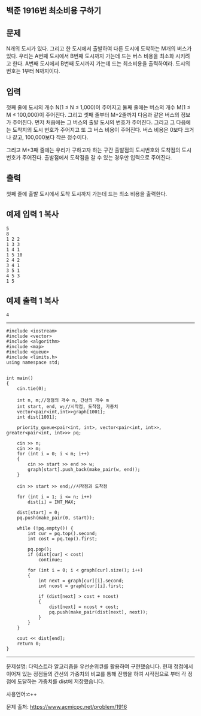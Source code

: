## 백준 1916번 최소비용 구하기

## 문제

N개의 도시가 있다. 그리고 한 도시에서 출발하여 다른 도시에 도착하는 M개의 버스가 있다. 우리는 A번째 도시에서 B번째 도시까지 가는데 드는 버스 비용을 최소화 시키려고 한다. A번째 도시에서 B번째 도시까지 가는데 드는 최소비용을 출력하여라. 도시의 번호는 1부터 N까지이다.

## 입력

첫째 줄에 도시의 개수 N(1 ≤ N ≤ 1,000)이 주어지고 둘째 줄에는 버스의 개수 M(1 ≤ M ≤ 100,000)이 주어진다. 그리고 셋째 줄부터 M+2줄까지 다음과 같은 버스의 정보가 주어진다. 먼저 처음에는 그 버스의 출발 도시의 번호가 주어진다. 그리고 그 다음에는 도착지의 도시 번호가 주어지고 또 그 버스 비용이 주어진다. 버스 비용은 0보다 크거나 같고, 100,000보다 작은 정수이다.

그리고 M+3째 줄에는 우리가 구하고자 하는 구간 출발점의 도시번호와 도착점의 도시번호가 주어진다. 출발점에서 도착점을 갈 수 있는 경우만 입력으로 주어진다.

## 출력

첫째 줄에 출발 도시에서 도착 도시까지 가는데 드는 최소 비용을 출력한다.

## 예제 입력 1 복사

```
5
8
1 2 2
1 3 3
1 4 1
1 5 10
2 4 2
3 4 1
3 5 1
4 5 3
1 5
```

## 예제 출력 1 복사

```
4
```

___

```
#include <iostream>
#include <vector>
#include <algorithm>
#include <map>
#include <queue>
#include <limits.h>
using namespace std;


int main()
{
	cin.tie(0);
	
	int n, m;//정점의 개수 n, 간선의 개수 m
	int start, end, w;//시작점, 도착점, 가중치
	vector<pair<int,int>>graph[1001];
	int dist[1001];
	
	priority_queue<pair<int, int>, vector<pair<int, int>>, greater<pair<int, int>>> pq;
	
	cin >> n;
	cin >> m;
	for (int i = 0; i < m; i++)
	{
		cin >> start >> end >> w;
		graph[start].push_back(make_pair(w, end));
	}

	cin >> start >> end;//시작점과 도착점 

	for (int i = 1; i <= n; i++)
		dist[i] = INT_MAX;

	dist[start] = 0;
	pq.push(make_pair(0, start));
	
	while (!pq.empty()) {
		int cur = pq.top().second;
		int cost = pq.top().first;

		pq.pop();
		if (dist[cur] < cost)
			continue;
			
		for (int i = 0; i < graph[cur].size(); i++)
		{
			int next = graph[cur][i].second;
			int ncost = graph[cur][i].first;

			if (dist[next] > cost + ncost)
			{
				dist[next] = ncost + cost;
				pq.push(make_pair(dist[next], next));
			}
		}
	}
	
	cout << dist[end];
	return 0;
}
```

___

문제설명: 다익스트라 알고리즘을 우선순위큐를 활용하여 구현했습니다. 현재 정점에서 이어져 있는 정점들의 간선의 가중치의 비교를 통해 진행을 하여 시작점으로 부터 각 정점에 도달하는 가중치를 dist에 저장했습니다.



사용언어:c++

문제 출처: https://www.acmicpc.net/problem/1916